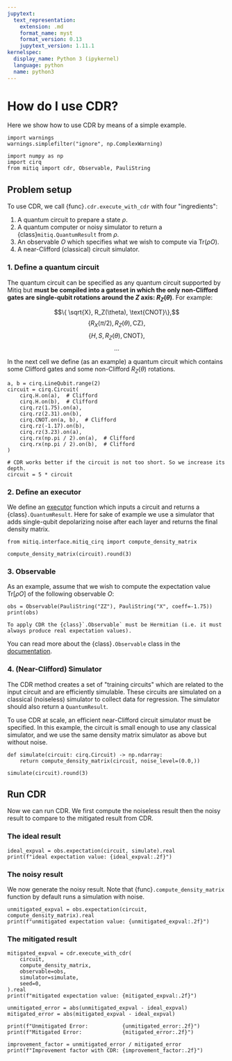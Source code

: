 ```yaml
---
jupytext:
  text_representation:
    extension: .md
    format_name: myst
    format_version: 0.13
    jupytext_version: 1.11.1
kernelspec:
  display_name: Python 3 (ipykernel)
  language: python
  name: python3
---
```


# How do I use CDR?

Here we show how to use CDR by means of a simple example.

```{code-cell} ipython3
import warnings
warnings.simplefilter("ignore", np.ComplexWarning)

import numpy as np
import cirq
from mitiq import cdr, Observable, PauliString
```

## Problem setup

To use CDR, we call {func}`.cdr.execute_with_cdr` with four "ingredients":

1. A quantum circuit to prepare a state $\rho$.
1. A quantum computer or noisy simulator to return a {class}`mitiq.QuantumResult` from $\rho$.
1. An observable $O$ which specifies what we wish to compute via $\mathrm{Tr} ( \rho O )$.
1. A near-Clifford (classical) circuit simulator.

### 1. Define a quantum circuit

The quantum circuit can be specified as any quantum circuit supported by Mitiq but
**must be compiled into a gateset in which the only non-Clifford gates are
single-qubit rotations around the $Z$ axis: $R_Z(\theta)$**. For example:

$$\{ \sqrt{X}, R_Z(\theta), \text{CNOT}\},$$
$$\{{R_X(\pi/2)}, R_Z(\theta), \text{CZ}\},$$
$$\{H, S, R_Z(\theta), \text{CNOT}\},$$
$$ \dots$$

In the next cell we define (as an example) a quantum circuit which contains some
Clifford gates and some non-Clifford $R_Z(\theta)$ rotations.

```{code-cell} ipython3
a, b = cirq.LineQubit.range(2)
circuit = cirq.Circuit(
    cirq.H.on(a),  # Clifford
    cirq.H.on(b),  # Clifford
    cirq.rz(1.75).on(a),
    cirq.rz(2.31).on(b),
    cirq.CNOT.on(a, b),  # Clifford
    cirq.rz(-1.17).on(b),
    cirq.rz(3.23).on(a),
    cirq.rx(np.pi / 2).on(a),  # Clifford
    cirq.rx(np.pi / 2).on(b),  # Clifford
)

# CDR works better if the circuit is not too short. So we increase its depth.
circuit = 5 * circuit
```

### 2. Define an executor

We define an [executor](executors.md) function which inputs a circuit and returns a {class}`.QuantumResult`.
Here for sake of example we use a simulator that adds single-qubit depolarizing noise after each layer and returns the final density matrix.

```{code-cell} ipython3
from mitiq.interface.mitiq_cirq import compute_density_matrix

compute_density_matrix(circuit).round(3)
```

### 3. Observable

As an example, assume that we wish to compute the expectation value $\mathrm{Tr} [ \rho O ]$ of the following observable $O$:

```{code-cell} ipython3
obs = Observable(PauliString("ZZ"), PauliString("X", coeff=-1.75))
print(obs)
```

```{warning}
To apply CDR the {class}`.Observable` must be Hermitian (i.e. it must always produce real expectation values).
```

You can read more about the {class}`.Observable` class in the [documentation](observables.md).

### 4. (Near-Clifford) Simulator

The CDR method creates a set of "training circuits" which are related to the input circuit and are efficiently simulable.
These circuits are simulated on a classical (noiseless) simulator to collect data for regression.
The simulator should also return a `QuantumResult`.

To use CDR at scale, an efficient near-Clifford circuit simulator must be specified.
In this example, the circuit is small enough to use any classical simulator, and we use the same density matrix simulator as above but without noise.

```{code-cell} ipython3
def simulate(circuit: cirq.Circuit) -> np.ndarray:
    return compute_density_matrix(circuit, noise_level=(0.0,))

simulate(circuit).round(3)
```

## Run CDR

Now we can run CDR.
We first compute the noiseless result then the noisy result to compare to the mitigated result from CDR.

### The ideal result

```{code-cell} ipython3
ideal_expval = obs.expectation(circuit, simulate).real
print(f"ideal expectation value: {ideal_expval:.2f}")
```

### The noisy result

We now generate the noisy result.
Note that {func}`.compute_density_matrix` function by default runs a simulation with noise.

```{code-cell} ipython3
unmitigated_expval = obs.expectation(circuit, compute_density_matrix).real
print(f"unmitigated expectation value: {unmitigated_expval:.2f}")
```

### The mitigated result

```{code-cell} ipython3
mitigated_expval = cdr.execute_with_cdr(
    circuit,
    compute_density_matrix,
    observable=obs,
    simulator=simulate,
    seed=0,
).real
print(f"mitigated expectation value: {mitigated_expval:.2f}")
```

```{code-cell} ipython3
unmitigated_error = abs(unmitigated_expval - ideal_expval)
mitigated_error = abs(mitigated_expval - ideal_expval)

print(f"Unmitigated Error:           {unmitigated_error:.2f}")
print(f"Mitigated Error:             {mitigated_error:.2f}")

improvement_factor = unmitigated_error / mitigated_error
print(f"Improvement factor with CDR: {improvement_factor:.2f}")
```
